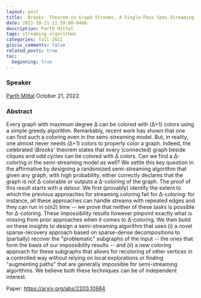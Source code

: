 ```yaml
---
layout: post
title:  Brooks' Theorem in Graph Streams, A Single-Pass Semi-Streaming Algorithm for Δ-Coloring
date: 2022-10-21 11:59:00-0400
description: Parth Mittal
tags: streaming algorithms
categories: fall-2022
giscus_comments: false
related_posts: true
toc:
  beginning: true
---
```


### Speaker 

[Parth Mittal](https://parthmittal.github.io)
October 21, 2022. 


### Abstract

Every graph with maximum degree Δ can be colored with (Δ+1) colors using a simple greedy algorithm. Remarkably, recent work has shown that one can find such a coloring even in the semi-streaming model. But, in reality, one almost never needs (Δ+1) colors to properly color a graph. Indeed, the celebrated \Brooks' theorem states that every (connected) graph beside cliques and odd cycles can be colored with Δ colors. Can we find a Δ-coloring in the semi-streaming model as well?
We settle this key question in the affirmative by designing a randomized semi-streaming algorithm that given any graph, with high probability, either correctly declares that the graph is not Δ-colorable or outputs a Δ-coloring of the graph.
The proof of this result starts with a detour. We first (provably) identify the extent to which the previous approaches for streaming coloring fail for Δ-coloring: for instance, all these approaches can handle streams with repeated edges and they can run in o(n2) time -- we prove that neither of these tasks is possible for Δ-coloring. These impossibility results however pinpoint exactly what is missing from prior approaches when it comes to Δ-coloring.
We then build on these insights to design a semi-streaming algorithm that uses (i) a novel sparse-recovery approach based on sparse-dense decompositions to (partially) recover the "problematic" subgraphs of the input -- the ones that form the basis of our impossibility results -- and (ii) a new coloring approach for these subgraphs that allows for recoloring of other vertices in a controlled way without relying on local explorations or finding "augmenting paths" that are generally impossible for semi-streaming algorithms. We believe both these techniques can be of independent interest.

Paper: https://arxiv.org/abs/2203.10984
